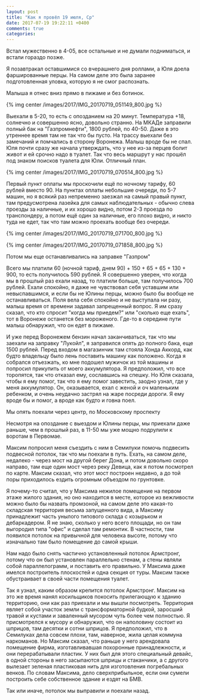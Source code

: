 ```yaml
---
layout: post
title: "Как я провёл 19 июля, Ср"
date: 2017-07-19 19:22:11 +0400
comments: true
categories: 
---
```

Встал мужественно в 4-05, все остальные и не думали подниматься, и встали гораздо позже.

Я позавтракал оставшимися со вчерашнего дня роллами, а Юля доела фаршированные перцы. На самом деле это была заранее подготовленная уловка, которую я не смог распознать.

Малыша я отнес вниз прямо в пижаме и без ботинок. 

{% img center /images/2017/IMG_20170719_051149_800.jpg %}

Выехали в 5-20, то есть с опозданием на 20 минут. Температура +18, солнечно и совершенно ясно, довольно странно. На МКАДе заправили полный бак на "Газпромнефти", 1800 рублей, по 40-50. Даже в это утреннее время там не так что бы пусто. На трассу выехали без замечаний и помчались в сторону Воронежа. Малыш вроде бы не спал. Юля почти сразу же начала утверждать, что у нее из-за перцев болит живот и ей срочно надо в туалет. Так что весь маршрут у нас прошёл под знаком поисков туалета для Юли. Отличный план.

{% img center /images/2017/IMG_20170719_070514_800.jpg %}

Первый пункт оплаты мы проскочили ещё по ночному тарифу, 60 рублей вместо 90. На пунктах оплаты небольшие очереди, по 5-7 машин, но я всякий раз непременно заезжал на самый правый пункт, там предусмотрена лазейка для самых наблюдательных - обычно слева проезды за наличные, и их хорошо видно, потом 2-3 проезда по транспондеру, а потом ещё один за наличные, его плохо видно, и никто туда не едет, так что там можно проехать вообще без очереди.

{% img center /images/2017/IMG_20170719_071700_800.jpg %}

{% img center /images/2017/IMG_20170719_071858_800.jpg %}


Потом мы еще останавливались на заправке "Газпром"




Всего мы платили 60 (ночной тариф, днем 90) + 150 + 65 + 65 + 130 + 900, то есть получилось 590 рублей. Я совершенно уверен, что когда мы в прошлый раз ехали назад, то платили больше, там получилось 700 рублей. Ехали спокойно, я даже не чувствовал себя уставшим или невыспавшимся, и если бы не Юлины перцы, можно было бы вообще не останавливаться. Поля вела себя спокойно и не выступала ни разу, малыш время от времени задавал запрещенный вопрос. Я им сразу сказал, что кто спросит "когда мы приедем?" или "сколько еще ехать", тот в Воронеже останется без мороженого. Где-то в середине пути малыш обнаружил, что он едет в пижаме.

И уже перед Воронежем бензин начал заканчиваться, так что мы заехали на заправку "Лукойл", я заправился опять до полного бака, еще 1500 рублей. Перед входом в магазинчик там стояла Хонда Аккорд, как будто владельцу было лень поставить машину как положено. Когда я собрался отъезжать, ко мне подошел мужичок из той машины и попросил прикупить от моего аккумулятора. Я предположил, что все торопятся, так что отказал ему, сославшись на спешку. Но Юля сказала, чтобы я ему помог, так что я ему помог завестить, заодно узнал, где у меня аккумулятор. Он, оказывается, ехал с женой и оч маленьким ребенком, и очень неудачно застрял на жаре посреди дороги. Я ему вроде бы и помог, а вроде как будто и говна поел.  

Мы опять поехали через центр, по Московскому проспекту


Несмотря на опоздание с выездом и Юлины перцы, мы приехали даже раньше, чем в прошлый раз, в 11-50 мы уже мощно подрулили к воротам в Первомае.


Максим попросил меня съездить с ним в Семилуки помочь подвесить подвесной потолок, так что мы поехали в путь. Ехать, на самом деле, недалеко - через мост на другой берег Дона, и потом довольно скоро направо, там еще один мост через реку Девица, как я потом посмотрел по карте. Максим сказал, что этот мост построен недавно, а до той поры приходилось ездить огромным объездом по грунтовке.

Я почему-то считал, что у Максима нежилое помещение на первом этаже жилого здания, но оно находится в месте, которое из вежливости можно было бы назвать промзоной, на самом деле это какая-то складская территория весьма запущенного вида, а Максиму принадлежит часть унылого типового склада с козырьком и дебаркадером. Я не знаю, сколько у него всего площади, но он там выгородил типа "офис" и сделал там ремонтик. В частности, там появился потолок на привычной для человека высоте, потому что изначально там было помещение до самой крыши.

Нам надо было снять частично установленный потолок Армстронг, потому что он был установлен параллельно стенам, а стены являли собой параллелограмм, и поставить его правильно. У Максима даже имелся построитель плоскостей и одна секция от туры. Максим также обустраивает в своей части помещения туалет.

Так я узнал, каким образом крепится потолок Армстронг. Максим на это же время нанял косильщиков покосить прилегающую к зданию территорию, они как раз приехали и мы вышли посмотреть. Территория являет собой участок земли с трансформаторной будкой, заросший травой и кустами и заваленный мусором чуть более чем полностью. Я присмотрелся к мусору и обнаружил, что он наполовину состоит из шприцов, там десятки и сотни шприцов. Я предположил, что в Семилуках дела совсем плохи, там, наверное, жила целая коммуна наркоманов. Но Максим сказал, что раньше у него арендовала помещение фирма, изготавливавшая похоронные принадлежности, и они перерабатывали пластик. У них был для этого специальный девайс, в одной стороны в него засыпаются шприцы и стаканчики, а с другого вылезает зеленая пластиковая нить для изготовления погребальных венков. По словам Максима, дело сверхприбыльное, если они сумели построить себе собственное здание и ездят на БМВ.

Так или иначе, потолок мы выправили и поехали назад.